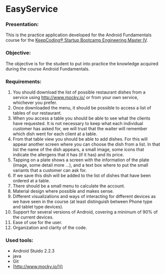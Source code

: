 # EasyService
### Presentation:
This is the practice application developed for the Android Fundamentals course for the [KeepCoding® Startup Bootcamp Engineering Master IV](https://keepcoding.io/en/).

### Objective:
The objective is for the student to put into practice the knowledge acquired during the course Android Fundamentals.

### Requirements:
1. You should download the list of possible restaurant dishes from a service using http://www.mocky.io/ or from your own service, whichever you prefer.
2. Once downloaded the menu, it should be possible to access a list of tables of our restaurant.
3. When you access a table you should be able to see what the clients have requested. It is not necessary to keep what each individual customer has asked for, we will trust that the waiter will remember which dish went for each client at a table.
4. From that table view you should be able to add dishes. For this will appear another screen where you can choose the dish from a list. In that list the name of the dish appears, a small image, some icons that indicate the allergens that it has (if it has) and its price.
5. Tapping on a plate shows a screen with the information of the plate (image, some detail more ...), and a text box where to put the small variants that a customer can ask for.
6. If we save this dish will be added to the list of dishes that have been ordered at a table.
7. There should be a small menu to calculate the account.
8. Material design where possible and makes sense.
8. Different visualizations and ways of interacting for different devices as we have seen in the course (at least distinguish between Phone type and tablet type devices).
8. Support for several versions of Android, covering a minimum of 90% of the current devices.
9. Ease of use for the user.
10. Organization and clarity of the code.

### Used tools:
* Android Stuido 2.2.3
* java
* Git
* [http://www.mocky.io/]()
